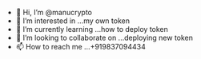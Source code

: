 - 👋 Hi, I’m @manucrypto
- 👀 I’m interested in ...my own token
- 🌱 I’m currently learning ...how to deploy token
- 💞️ I’m looking to collaborate on ...deploying new token
- 📫 How to reach me ...+919837094434

<!---
manucrypto/manucrypto is a ✨ special ✨ repository because its `README.md` (this file) appears on your GitHub profile.
You can click the Preview link to take a look at your changes.
--->
